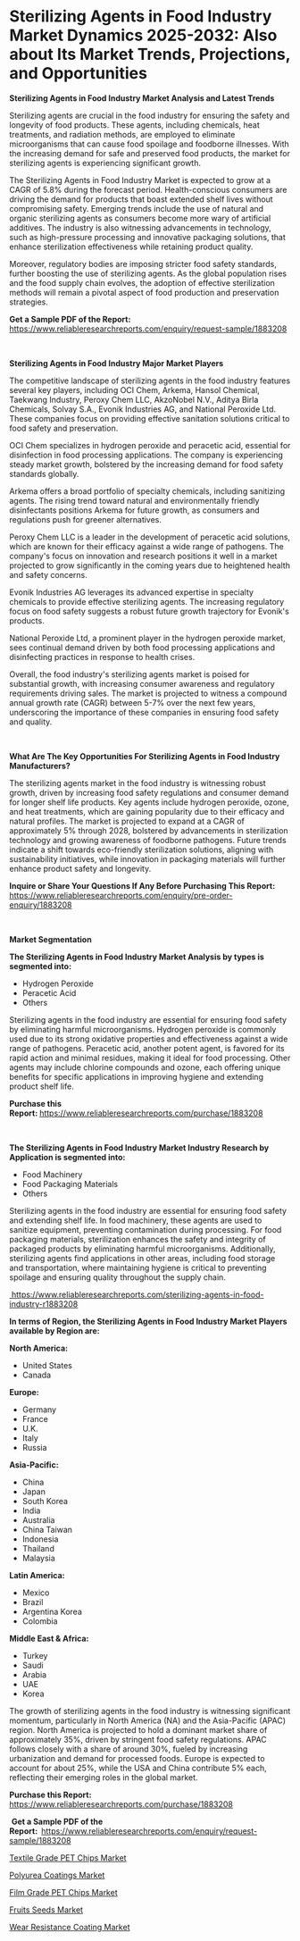 <p><h1>Sterilizing Agents in Food Industry Market Dynamics 2025-2032: Also about Its Market Trends, Projections, and Opportunities</h1></p><p><strong>Sterilizing Agents in Food Industry Market Analysis and Latest Trends</strong></p>
<p><p>Sterilizing agents are crucial in the food industry for ensuring the safety and longevity of food products. These agents, including chemicals, heat treatments, and radiation methods, are employed to eliminate microorganisms that can cause food spoilage and foodborne illnesses. With the increasing demand for safe and preserved food products, the market for sterilizing agents is experiencing significant growth.</p><p>The Sterilizing Agents in Food Industry Market is expected to grow at a CAGR of 5.8% during the forecast period. Health-conscious consumers are driving the demand for products that boast extended shelf lives without compromising safety. Emerging trends include the use of natural and organic sterilizing agents as consumers become more wary of artificial additives. The industry is also witnessing advancements in technology, such as high-pressure processing and innovative packaging solutions, that enhance sterilization effectiveness while retaining product quality.</p><p>Moreover, regulatory bodies are imposing stricter food safety standards, further boosting the use of sterilizing agents. As the global population rises and the food supply chain evolves, the adoption of effective sterilization methods will remain a pivotal aspect of food production and preservation strategies.</p></p>
<p><strong>Get a Sample PDF of the Report:&nbsp;</strong> <a href="https://www.reliableresearchreports.com/enquiry/request-sample/1883208?utm_campaign=11&utm_medium=2&utm_source=Github&utm_content=ia&utm_term=04022025&utm_id=sterilizing-agents-in-food-industry">https://www.reliableresearchreports.com/enquiry/request-sample/1883208</a></p>
<p>&nbsp;</p>
<p><strong>Sterilizing Agents in Food Industry Major Market Players</strong></p>
<p><p>The competitive landscape of sterilizing agents in the food industry features several key players, including OCI Chem, Arkema, Hansol Chemical, Taekwang Industry, Peroxy Chem LLC, AkzoNobel N.V., Aditya Birla Chemicals, Solvay S.A., Evonik Industries AG, and National Peroxide Ltd. These companies focus on providing effective sanitation solutions critical to food safety and preservation.</p><p>OCI Chem specializes in hydrogen peroxide and peracetic acid, essential for disinfection in food processing applications. The company is experiencing steady market growth, bolstered by the increasing demand for food safety standards globally.</p><p>Arkema offers a broad portfolio of specialty chemicals, including sanitizing agents. The rising trend toward natural and environmentally friendly disinfectants positions Arkema for future growth, as consumers and regulations push for greener alternatives.</p><p>Peroxy Chem LLC is a leader in the development of peracetic acid solutions, which are known for their efficacy against a wide range of pathogens. The company's focus on innovation and research positions it well in a market projected to grow significantly in the coming years due to heightened health and safety concerns.</p><p>Evonik Industries AG leverages its advanced expertise in specialty chemicals to provide effective sterilizing agents. The increasing regulatory focus on food safety suggests a robust future growth trajectory for Evonik's products.</p><p>National Peroxide Ltd, a prominent player in the hydrogen peroxide market, sees continual demand driven by both food processing applications and disinfecting practices in response to health crises.</p><p>Overall, the food industry's sterilizing agents market is poised for substantial growth, with increasing consumer awareness and regulatory requirements driving sales. The market is projected to witness a compound annual growth rate (CAGR) between 5-7% over the next few years, underscoring the importance of these companies in ensuring food safety and quality.</p></p>
<p>&nbsp;</p>
<p><strong>What Are The Key Opportunities For Sterilizing Agents in Food Industry Manufacturers?</strong></p>
<p><p>The sterilizing agents market in the food industry is witnessing robust growth, driven by increasing food safety regulations and consumer demand for longer shelf life products. Key agents include hydrogen peroxide, ozone, and heat treatments, which are gaining popularity due to their efficacy and natural profiles. The market is projected to expand at a CAGR of approximately 5% through 2028, bolstered by advancements in sterilization technology and growing awareness of foodborne pathogens. Future trends indicate a shift towards eco-friendly sterilization solutions, aligning with sustainability initiatives, while innovation in packaging materials will further enhance product safety and longevity.</p></p>
<p><strong>Inquire or Share Your Questions If Any Before Purchasing This Report:</strong> <a href="https://www.reliableresearchreports.com/enquiry/pre-order-enquiry/1883208?utm_campaign=11&utm_medium=2&utm_source=Github&utm_content=ia&utm_term=04022025&utm_id=sterilizing-agents-in-food-industry">https://www.reliableresearchreports.com/enquiry/pre-order-enquiry/1883208</a></p>
<p>&nbsp;</p>
<p><strong>Market Segmentation</strong></p>
<p><strong>The Sterilizing Agents in Food Industry Market Analysis by types is segmented into:</strong></p>
<p><ul><li>Hydrogen Peroxide</li><li>Peracetic Acid</li><li>Others</li></ul></p>
<p><p>Sterilizing agents in the food industry are essential for ensuring food safety by eliminating harmful microorganisms. Hydrogen peroxide is commonly used due to its strong oxidative properties and effectiveness against a wide range of pathogens. Peracetic acid, another potent agent, is favored for its rapid action and minimal residues, making it ideal for food processing. Other agents may include chlorine compounds and ozone, each offering unique benefits for specific applications in improving hygiene and extending product shelf life.</p></p>
<p><strong>Purchase this Report:&nbsp;</strong><a href="https://www.reliableresearchreports.com/purchase/1883208?utm_campaign=11&utm_medium=2&utm_source=Github&utm_content=ia&utm_term=04022025&utm_id=sterilizing-agents-in-food-industry">https://www.reliableresearchreports.com/purchase/1883208</a></p>
<p>&nbsp;</p>
<p><strong>The Sterilizing Agents in Food Industry Market Industry Research by Application is segmented into:</strong></p>
<p><ul><li>Food Machinery</li><li>Food Packaging Materials</li><li>Others</li></ul></p>
<p><p>Sterilizing agents in the food industry are essential for ensuring food safety and extending shelf life. In food machinery, these agents are used to sanitize equipment, preventing contamination during processing. For food packaging materials, sterilization enhances the safety and integrity of packaged products by eliminating harmful microorganisms. Additionally, sterilizing agents find applications in other areas, including food storage and transportation, where maintaining hygiene is critical to preventing spoilage and ensuring quality throughout the supply chain.</p></p>
<p><a href="https://www.reliableresearchreports.com/sterilizing-agents-in-food-industry-r1883208?utm_campaign=11&utm_medium=2&utm_source=Github&utm_content=ia&utm_term=04022025&utm_id=sterilizing-agents-in-food-industry">&nbsp;https://www.reliableresearchreports.com/sterilizing-agents-in-food-industry-r1883208</a></p>
<p><strong>In terms of Region, the Sterilizing Agents in Food Industry Market Players available by Region are:</strong></p>
<p>
    <p> <strong> North America: </strong>
        <ul>
            <li>United States</li>
            <li>Canada</li>
        </ul>
        </p> 
    <p> <strong> Europe: </strong>
        <ul>
            <li>Germany</li>
            <li>France</li>
            <li>U.K.</li>
            <li>Italy</li>
            <li>Russia</li>
        </ul>
        </p> 
    <p> <strong> Asia-Pacific: </strong>
        <ul>
            <li>China</li>
            <li>Japan</li>
            <li>South Korea</li>
            <li>India</li>
            <li>Australia</li>
            <li>China Taiwan</li>
            <li>Indonesia</li>
            <li>Thailand</li>
            <li>Malaysia</li>
        </ul>
        </p> 
    <p> <strong> Latin America: </strong>
        <ul>
            <li>Mexico</li>
            <li>Brazil</li>
            <li>Argentina Korea</li>
            <li>Colombia</li>
        </ul>
        </p> 
    <p> <strong> Middle East & Africa: </strong>
        <ul>
            <li>Turkey</li>
            <li>Saudi</li>
            <li>Arabia</li>
            <li>UAE</li>
            <li>Korea</li>
        </ul>
    </p>
    </p>
<p><p>The growth of sterilizing agents in the food industry is witnessing significant momentum, particularly in North America (NA) and the Asia-Pacific (APAC) region. North America is projected to hold a dominant market share of approximately 35%, driven by stringent food safety regulations. APAC follows closely with a share of around 30%, fueled by increasing urbanization and demand for processed foods. Europe is expected to account for about 25%, while the USA and China contribute 5% each, reflecting their emerging roles in the global market.</p></p>
<p><strong>Purchase this Report: </strong><a href="https://www.reliableresearchreports.com/purchase/1883208?utm_campaign=11&utm_medium=2&utm_source=Github&utm_content=ia&utm_term=04022025&utm_id=sterilizing-agents-in-food-industry">https://www.reliableresearchreports.com/purchase/1883208</a></p>
<p>&nbsp;<strong>Get a Sample PDF of the Report:&nbsp;&nbsp;</strong><a href="https://www.reliableresearchreports.com/enquiry/request-sample/1883208?utm_campaign=11&utm_medium=2&utm_source=Github&utm_content=ia&utm_term=04022025&utm_id=sterilizing-agents-in-food-industry">https://www.reliableresearchreports.com/enquiry/request-sample/1883208</a></p>
<p><strong></strong></p>
<p><p><a href="https://github.com/leopardmicheal7019/Market-Research-Report-List-1/blob/main/textile-grade-pet-chips-market.md?utm_campaign=11&utm_medium=2&utm_source=Github&utm_content=ia&utm_term=04022025&utm_id=sterilizing-agents-in-food-industry">Textile Grade PET Chips Market</a></p><p><a href="https://www.linkedin.com/pulse/strategic-analysis-polyurea-coatings-market-forecast-cagr-1tnuf?utm_campaign=11&utm_medium=2&utm_source=Github&utm_content=ia&utm_term=04022025&utm_id=sterilizing-agents-in-food-industry">Polyurea Coatings Market</a></p><p><a href="https://github.com/domoniqueluoma76/Market-Research-Report-List-1/blob/main/film-grade-pet-chips-market.md?utm_campaign=11&utm_medium=2&utm_source=Github&utm_content=ia&utm_term=04022025&utm_id=sterilizing-agents-in-food-industry">Film Grade PET Chips Market</a></p><p><a href="https://www.linkedin.com/pulse/forecasting-trends-fruits-seeds-market-sales-revenue-projected-wjzsf?utm_campaign=11&utm_medium=2&utm_source=Github&utm_content=ia&utm_term=04022025&utm_id=sterilizing-agents-in-food-industry">Fruits Seeds Market</a></p><p><a href="https://www.linkedin.com/pulse/wear-resistance-coating-market-matrix-applications-types-aqn4f?utm_campaign=11&utm_medium=2&utm_source=Github&utm_content=ia&utm_term=04022025&utm_id=sterilizing-agents-in-food-industry">Wear Resistance Coating Market</a></p></p>